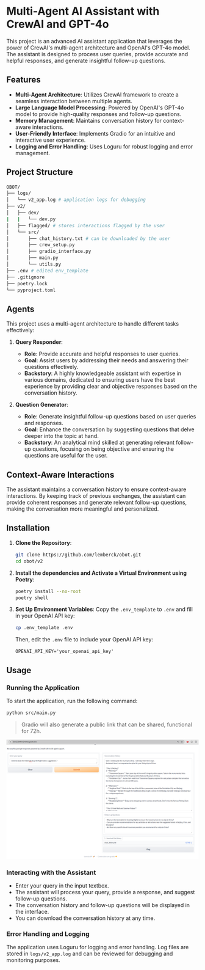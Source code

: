 
# Multi-Agent AI Assistant with CrewAI and GPT-4o

This project is an advanced AI assistant application that leverages the power of CrewAI's multi-agent architecture and OpenAI's GPT-4o model. The assistant is designed to process user queries, provide accurate and helpful responses, and generate insightful follow-up questions.

## Features

- **Multi-Agent Architecture**: Utilizes CrewAI framework to create a seamless interaction between multiple agents.
- **Large Language Model Processing**: Powered by OpenAI's GPT-4o model to provide high-quality responses and follow-up questions.
- **Memory Management**: Maintains conversation history for context-aware interactions.
- **User-Friendly Interface**: Implements Gradio for an intuitive and interactive user experience.
- **Logging and Error Handling**: Uses Loguru for robust logging and error management.

## Project Structure
```bash
OBOT/
├── logs/
│   └── v2_app.log # application logs for debugging
├── v2/
│   ├── dev/
|   |   └── dev.py
│   ├── flagged/ # stores interactions flagged by the user
│   └── src/
│       ├── chat_history.txt # can be downloaded by the user
│       ├── crew_setup.py
│       ├── gradio_interface.py
│       ├── main.py
│       └── utils.py
├── .env # edited env_template
├── .gitignore
├── poetry.lock
└── pyproject.toml
```

## Agents

This project uses a multi-agent architecture to handle different tasks effectively:

1. **Query Responder**: 
   - **Role**: Provide accurate and helpful responses to user queries.
   - **Goal**: Assist users by addressing their needs and answering their questions effectively.
   - **Backstory**: A highly knowledgeable assistant with expertise in various domains, dedicated to ensuring users have the best experience by providing clear and objective responses based on the conversation history.

2. **Question Generator**: 
   - **Role**: Generate insightful follow-up questions based on user queries and responses.
   - **Goal**: Enhance the conversation by suggesting questions that delve deeper into the topic at hand.
   - **Backstory**: An analytical mind skilled at generating relevant follow-up questions, focusing on being objective and ensuring the questions are useful for the user.

## Context-Aware Interactions

The assistant maintains a conversation history to ensure context-aware interactions. By keeping track of previous exchanges, the assistant can provide coherent responses and generate relevant follow-up questions, making the conversation more meaningful and personalized.

## Installation

1. **Clone the Repository**:
    ```sh
    git clone https://github.com/lemberck/obot.git
    cd obot/v2
    ```

2. **Install the dependencies and Activate a Virtual Environment using Poetry**:
    ```sh
    poetry install --no-root
    poetry shell
    ```

3. **Set Up Environment Variables**:
    Copy the `.env_template` to `.env` and fill in your OpenAI API key:
    ```sh
    cp .env_template .env
    ```
    Then, edit the `.env` file to include your OpenAI API key:
    ```env
    OPENAI_API_KEY='your_openai_api_key'
    ```

## Usage

### Running the Application

To start the application, run the following command:

```sh
python src/main.py
```

> Gradio will also generate a public link that can be shared, functional for 72h.

![multiagent-ui-preview](https://github.com/lemberck/obot/blob/master/img/v2-multiagent.png)
### Interacting with the Assistant
- Enter your query in the input textbox.
- The assistant will process your query, provide a response, and suggest follow-up questions.
- The conversation history and follow-up questions will be displayed in the interface.
- You can download the conversation history at any time.

### Error Handling and Logging
The application uses Loguru for logging and error handling. Log files are stored in `logs/v2_app.log`  and can be reviewed for debugging and monitoring purposes.